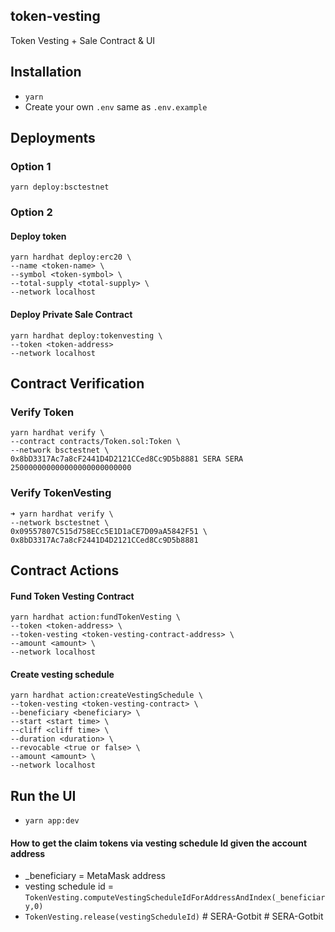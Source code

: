 ## token-vesting

Token Vesting + Sale Contract & UI

## Installation

- `yarn`
- Create your own `.env` same as `.env.example`

## Deployments

### Option 1

```
yarn deploy:bsctestnet
```

### Option 2

#### Deploy token

```
yarn hardhat deploy:erc20 \
--name <token-name> \
--symbol <token-symbol> \
--total-supply <total-supply> \
--network localhost
```

#### Deploy Private Sale Contract

```
yarn hardhat deploy:tokenvesting \
--token <token-address>
--network localhost
```

## Contract Verification

### Verify Token

```
yarn hardhat verify \
--contract contracts/Token.sol:Token \
--network bsctestnet \
0x8bD3317Ac7a8cF2441D4D2121CCed8Cc9D5b8881 SERA SERA 250000000000000000000000000
```

### Verify TokenVesting

```
➜ yarn hardhat verify \
--network bsctestnet \
0x09557807C515d758ECc5E1D1aCE7D09aA5842F51 \
0x8bD3317Ac7a8cF2441D4D2121CCed8Cc9D5b8881
```

## Contract Actions

#### Fund Token Vesting Contract

```
yarn hardhat action:fundTokenVesting \
--token <token-address> \
--token-vesting <token-vesting-contract-address> \
--amount <amount> \
--network localhost
```

#### Create vesting schedule

```
yarn hardhat action:createVestingSchedule \
--token-vesting <token-vesting-contract> \
--beneficiary <beneficiary> \
--start <start time> \
--cliff <cliff time> \
--duration <duration> \
--revocable <true or false> \
--amount <amount> \
--network localhost
```

## Run the UI

- `yarn app:dev`

#### How to get the claim tokens via vesting schedule Id given the account address

- \_beneficiary = MetaMask address
- vesting schedule id = `TokenVesting.computeVestingScheduleIdForAddressAndIndex(_beneficiary,0)`
- `TokenVesting.release(vestingScheduleId)`
#   S E R A - G o t b i t  
 #   S E R A - G o t b i t  
 